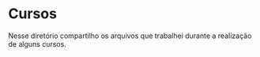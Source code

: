 # Cursos

Nesse diretório compartilho os arquivos que trabalhei durante a realização de alguns cursos.
